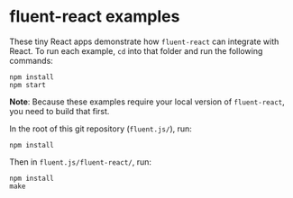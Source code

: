 # fluent-react examples

These tiny React apps demonstrate how `fluent-react` can integrate with React.
To run each example, `cd` into that folder and run the following commands:

    npm install
    npm start

__Note__: Because these examples require your local version of `fluent-react`,
you need to build that first.

In the root of this git repository (`fluent.js/`), run:

    npm install

Then in `fluent.js/fluent-react/`, run:

    npm install
    make
